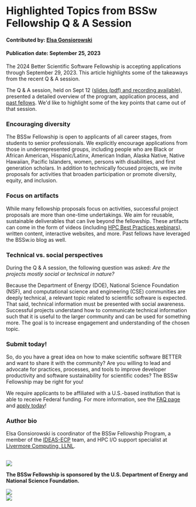 # Highlighted Topics from BSSw Fellowship Q & A Session

#### Contributed by: [Elsa Gonsiorowski](https://github.com/gonsie "Elsa Gonsiorowski's GitHub Profile")

#### Publication date: September 25, 2023

The 2024 Better Scientific Software Fellowship is accepting applications through September 29, 2023.  This article highlights some of the takeaways from the recent Q & A session.

The Q & A session, held on Sept 12 ([slides (pdf) and recording available](https://bssw.io/pages/bssw-fellowship-faq)), presented a detailed overview of the program, application process, and [past fellows](https://bssw.io/pages/meet-our-fellows).  We'd like to highlight some of the key points that came out of that session.

### Encouraging diversity

The BSSw Fellowship is open to applicants of all career stages, from students to senior professionals.
We explicitly encourage applications from those in underrepresented groups, including people who are Black or African American, Hispanic/Latinx, American Indian, Alaska Native, Native Hawaiian, Pacific Islanders, women, persons with disabilities, and first generation scholars.
In addition to technically focused projects, we invite proposals for activities that broaden participation or promote diversity, equity, and inclusion.

### Focus on artifacts

While many fellowship proposals focus on activities, successful project proposals are more than one-time undertakings.
We aim for reusable, sustainable deliverables that can live beyond the fellowship.
These artifacts can come in the form of videos (including [HPC Best Practices webinars](https://ideas-productivity.org/resources/series/hpc-best-practices-webinars/)), written content, interactive websites, and more.
Past fellows have leveraged the BSSw.io blog as well.

### Technical vs. social perspectives

During the Q & A session, the following question was asked:
*Are the projects mostly social or technical in nature?*

Because the Department of Energy (DOE), National Science Foundation (NSF), and computational science and engineering (CSE) communities are deeply technical, a relevant topic related to scientific software is expected.
That said, technical information must be presented with social awareness.
Successful projects understand how to communicate technical information such that it is useful to the larger community and can be used for something more.
The goal is to increase engagement and understanding of the chosen topic.

### Submit today!

So, do you have a great idea on how to make scientific software BETTER and want to share it with the community?
Are you willing to lead and advocate for practices, processes, and tools to improve developer productivity and software sustainability for scientific codes?
The BSSw Fellowship may be right for you!

We require applicants to be affiliated with a U.S.-based institution that is able to receive Federal funding.
For more information, see the [FAQ page](https://bssw.io/pages/bssw-fellowship-faq) and [apply today](https://bssw.io/pages/apply-for-the-bssw-fellowship-program)!

### Author bio

Elsa Gonsiorowski is coordinator of the BSSw Fellowship Program, a member of the [IDEAS-ECP](https://ideas-productivity.org/activities/ideas-ecp) team, and HPC I/O support specialist at [Livermore Computing, LLNL](https://hpc.llnl.gov/about-us).

<br>

<img src='../../images/Blog_2308_Fellows.png'/>

<br> 

**The BSSw Fellowship is sponsored by the U.S. Department of Energy and National Science Foundation.**

<div class='fellow'>
<div class='img_div'>
  <img src='../../images/Logo_DOE_Unofficial_Sm.png' class='logo' />
</div>

<div class='img_div'>
  <img src='../../images/Logo_NSF_4ColorB_Sm.png' class='logo' />
</div>
</div>

<!---
Publish: yes
Track: community
Topics: Funding sources and programs, projects and organizations
OpenGraph image: Blog_2308_Fellows.png
--->
